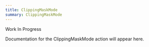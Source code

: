 ```yaml
---
title: ClippingMaskMode
summary: ClippingMaskMode
---
```


Work In Progress

Documentation for the ClippingMaskMode action will appear here.